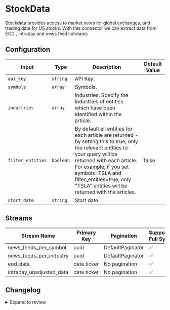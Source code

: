 # StockData
Stockdata provides access to market news for global exchanges, and trading data for US stocks.
With this connector we can extract data from EOD , Intraday and news feeds streams

## Configuration

| Input | Type | Description | Default Value |
|-------|------|-------------|---------------|
| `api_key` | `string` | API Key.  |  |
| `symbols` | `array` | Symbols.  |  |
| `industries` | `array` | Industries. Specify the industries of entities which have been identified within the article. |  |
| `filter_entities` | `boolean` | By default all entities for each article are returned - by setting this to true, only the relevant entities to your query will be returned with each article. For example, if you set symbols=TSLA and filter_entities=true, only "TSLA" entities will be returned with the articles.  | false |
| `start_date` | `string` | Start date.  |  |

## Streams
| Stream Name | Primary Key | Pagination | Supports Full Sync | Supports Incremental |
|-------------|-------------|------------|---------------------|----------------------|
| news_feeds_per_symbol | uuid | DefaultPaginator | ✅ |  ✅  |
| news_feeds_per_industry | uuid | DefaultPaginator | ✅ |  ✅  |
| eod_data | date.ticker | No pagination | ✅ |  ✅  |
| intraday_unadjusted_data | date.ticker | No pagination | ✅ |  ✅  |


## Changelog

<details>
  <summary>Expand to review</summary>

| Version          | Date              | Pull Request | Subject        |
|------------------|-------------------|--------------|----------------|
| 0.0.11 | 2025-02-15 | [54095](https://github.com/airbytehq/airbyte/pull/54095) | Update dependencies |
| 0.0.10 | 2025-02-08 | [53523](https://github.com/airbytehq/airbyte/pull/53523) | Update dependencies |
| 0.0.9 | 2025-02-01 | [53043](https://github.com/airbytehq/airbyte/pull/53043) | Update dependencies |
| 0.0.8 | 2025-01-25 | [52409](https://github.com/airbytehq/airbyte/pull/52409) | Update dependencies |
| 0.0.7 | 2025-01-18 | [51978](https://github.com/airbytehq/airbyte/pull/51978) | Update dependencies |
| 0.0.6 | 2025-01-11 | [51447](https://github.com/airbytehq/airbyte/pull/51447) | Update dependencies |
| 0.0.5 | 2024-12-28 | [50789](https://github.com/airbytehq/airbyte/pull/50789) | Update dependencies |
| 0.0.4 | 2024-12-21 | [50357](https://github.com/airbytehq/airbyte/pull/50357) | Update dependencies |
| 0.0.3 | 2024-12-14 | [49745](https://github.com/airbytehq/airbyte/pull/49745) | Update dependencies |
| 0.0.2 | 2024-12-12 | [49442](https://github.com/airbytehq/airbyte/pull/49442) | Update dependencies |
| 0.0.1 | 2024-11-08 | | Initial release by [@ombhardwajj](https://github.com/ombhardwajj) via Connector Builder |

</details>
